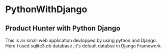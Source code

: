 # PythonWithDjango
<h2>Product Hunter with Python Django</h2>

<p>
  This is an small web application devlopped by using python and Django. Here I used sqlite3.db database ,it's default databse in Django 
  Framework.
</p>
